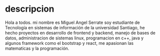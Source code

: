 # descripcion

Hola a todos. mi nombre es Miguel Angel Serrate soy estudiante de Tecnología en sistemas de información de la universidad
Santiago, he hecho proyectos en desarrollo de frontend y backend, manejo de bases de datos, administracion de sistemas linux,
programacion en c++, java y algunos framework como el bootstrap y react, me apasionan las matematicas y la programación.
